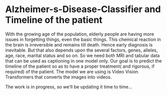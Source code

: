 # Alzheimer-s-Disease-Classifier and Timeline of the patient

With the growing age of the population, elderly people are having more issues in forgetting things, even the basic things. This chemical reaction in the brain is irreversible and remains till death. Hence early diagnosis is inevitable. But that also depends upon the several factors, genes, alleles, age, race, marital status and so on. So we need both MRI and tabular data that can be used as captioning in one model only. 
Our goal is to predict the timeline of the patient so as to have a proper treatment( and rigorous, if required) of the patient.
The model we are using is Video Vision Transformers that converts the images into videos.

The work is in progress, so we'll be updating it time to time...
